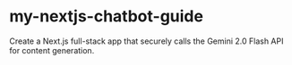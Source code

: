 # my-nextjs-chatbot-guide
Create a Next.js full-stack app that securely calls the Gemini 2.0 Flash API for content generation.
